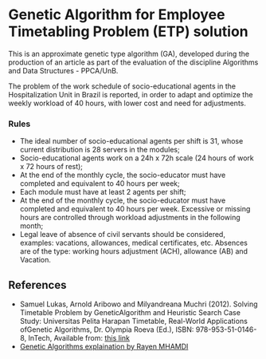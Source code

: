 # Genetic Algorithm for Employee Timetabling Problem (ETP) solution

This is an approximate genetic type algorithm (GA), developed during the production of an article as part of the evaluation of the discipline Algorithms and Data Structures - PPCA/UnB.

The problem of the work schedule of socio-educational agents in the Hospitalization Unit in Brazil is reported, in order to adapt and optimize the weekly workload of 40 hours, with lower cost and need for adjustments.

### Rules
- The ideal number of socio-educational agents per shift is 31, whose current distribution is 28 servers in the modules;
- Socio-educational agents work on a 24h x 72h scale (24 hours of work x 72 hours of rest);
- At the end of the monthly cycle, the socio-educator must have completed and equivalent to 40 hours per week;
- Each module must have at least 2 agents per shift;
- At the end of the monthly cycle, the socio-educator must have completed and equivalent to 40 hours per week. Excessive or missing hours are controlled through workload adjustments in the following month;
- Legal leave of absence of civil servants should be considered, examples: vacations, allowances, medical certificates, etc. Absences are of the type: working hours adjustment (ACH), allowance (AB) and Vacation.

## References

* Samuel Lukas, Arnold Aribowo and Milyandreana Muchri (2012). Solving Timetable Problem by GeneticAlgorithm and Heuristic Search Case Study: Universitas Pelita Harapan Timetable, Real-World Applications ofGenetic Algorithms, Dr. Olympia Roeva (Ed.), ISBN: 978-953-51-0146-8, InTech, Available from: [this link](https://www.intechopen.com/chapters/30303)
* [Genetic Algorithms explaination by Rayen MHAMDI](https://rayenmhamdi.github.io/ai/ga/)

